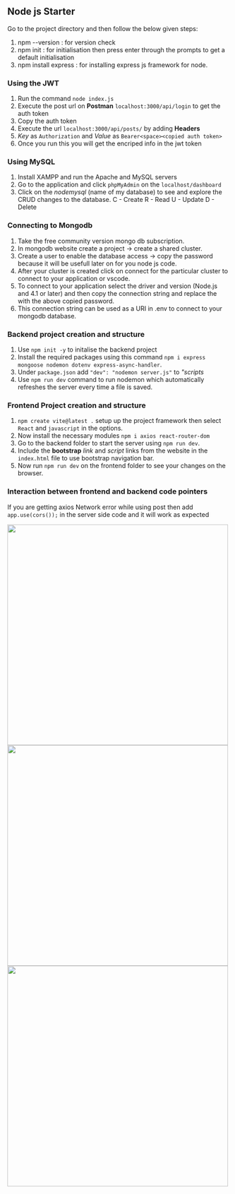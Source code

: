 ## Node js Starter

Go to the project directory and then follow the below given steps:

1. npm --version : for version check
2. npm init : for initialisation then press enter through the prompts to get a default initialisation
3. npm install express : for installing express js framework for node.

### Using the JWT

1. Run the command `node index.js`
2. Execute the post url on **Postman** `localhost:3000/api/login` to get the auth token
3. Copy the auth token
4. Execute the url `localhost:3000/api/posts/` by adding **Headers**
5. _Key_ as `Authorization` and _Value_ as `Bearer<space><copied auth token>`
6. Once you run this you will get the encriped info in the jwt token

### Using MySQL

1. Install XAMPP and run the Apache and MySQL servers
2. Go to the application and click `phpMyAdmin` on the `localhost/dashboard`
3. Click on the _nodemysql_ (name of my database) to see and explore the CRUD changes to the database.
   C - Create
   R - Read
   U - Update
   D - Delete

### Connecting to Mongodb

1. Take the free community version mongo db subscription.
2. In mongodb website create a project -> create a shared cluster.
3. Create a user to enable the database access -> copy the password because it will be usefull later on for you node js code.
4. After your cluster is created click on connect for the particular cluster to connect to your application or vscode.
5. To connect to your application select the driver and version (Node.js and 4.1 or later) and then copy the connection string and replace the <password> with the above copied password.
6. This connection string can be used as a URI in .env to connect to your mongodb database.

### Backend project creation and structure

1. Use `npm init -y` to initalise the backend project
2. Install the required packages using this command `npm i express mongoose nodemon dotenv express-async-handler`.
3. Under `package.json` add `"dev": "nodemon server.js"` to _"scripts_
4. Use `npm run dev` command to run nodemon which automatically refreshes the server every time a file is saved.

### Frontend Project creation and structure

1. `npm create vite@latest .` setup up the project framework then select `React` and `javascript` in the options.
2. Now install the necessary modules `npm i axios react-router-dom` 
3. Go to the backend folder to start the server using `npm run dev`.
4. Include the **bootstrap** *link* and *script* links from the website in the `index.html` file to use bootstrap navigation bar.
5. Now run `npm run dev` on the frontend folder to see your changes on the browser.

### Interaction between frontend and backend code pointers

If you are getting axios Network error while using post then add `app.use(cors());` in the server side code and it will work as expected


<img width=500 src="https://user-images.githubusercontent.com/21260609/232944392-5c3936a2-8431-4ebd-bea8-5506bc1f9481.png"/> <img width=500 src="https://user-images.githubusercontent.com/21260609/232944402-ece1de7c-afbe-4f7d-9574-70a6b0b36284.png"/> <img width=500 src="https://user-images.githubusercontent.com/21260609/232944398-63f04ee8-616d-4750-8810-162dd8fb916b.png"/>

